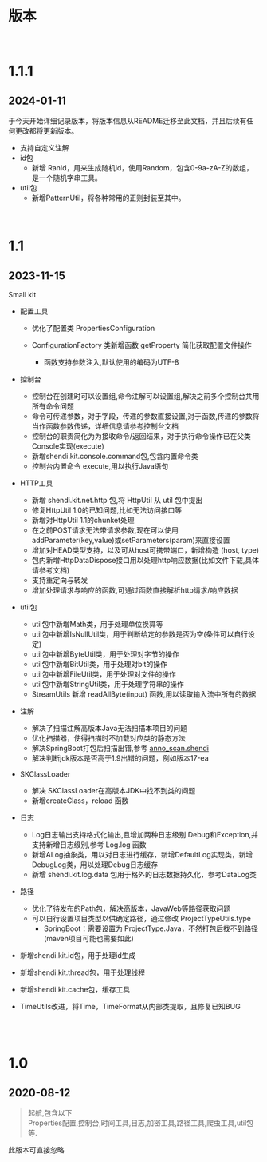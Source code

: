 <br>

# 版本

<br>

# 1.1.1

## 2024-01-11

于今天开始详细记录版本，将版本信息从README迁移至此文档，并且后续有任何更改都将更新版本。

* 支持自定义注解
* id包
    * 新增 RanId，用来生成随机id，使用Random，包含0-9a-zA-Z的数组，是一个随机字串工具。
* util包
    * 新增PatternUtil，将各种常用的正则封装至其中。

<br>

# 1.1

## 2023-11-15

Small kit

* 配置工具

    * 优化了配置类 PropertiesConfiguration

    * ConfigurationFactory 类新增函数 getProperty 简化获取配置文件操作
        * 函数支持参数注入,默认使用的编码为UTF-8
* 控制台

    * 控制台在创建时可以设置组,命令注解可以设置组,解决之前多个控制台共用所有命令问题
    * 命令可传递参数，对于字段，传递的参数直接设置,对于函数,传递的参数将当作函数参数传递，详细信息请参考控制台文档
    * 控制台的职责简化为为接收命令/返回结果，对于执行命令操作已在父类Console实现(execute)
    * 新增shendi.kit.console.command包,包含内置命令类
    * 控制台内置命令 execute,用以执行Java语句
* HTTP工具

    * 新增 shendi.kit.net.http 包,将 HttpUtil 从 util 包中提出
    * 修复HttpUtil 1.0的已知问题,比如无法访问接口等
    * 新增对HttpUtil 1.1的chunket处理
    * 在之前POST请求无法带请求参数,现在可以使用addParameter(key,value)或setParameters(param)来直接设置
    * 增加对HEAD类型支持，以及可从host可携带端口，新增构造 (host, type)
    * 包内新增HttpDataDispose接口用以处理http响应数据(比如文件下载,具体请参考文档)
    * 支持重定向与转发
    * 增加处理请求与响应的函数,可通过函数直接解析http请求/响应数据
* util包

    * util包中新增Math类，用于处理单位换算等
    * util包中新增IsNullUtil类，用于判断给定的参数是否为空(条件可以自行设定)
    * util包中新增ByteUtil类，用于处理对字节的操作
    * util包中新增BitUtil类，用于处理对bit的操作
    * util包中新增FileUtil类，用于处理对文件的操作
    * util包中新增StringUtil类，用于处理字符串的操作
    * StreamUtils 新增 readAllByte(input) 函数,用以读取输入流中所有的数据
* 注解

    * 解决了扫描注解高版本Java无法扫描本项目的问题
    * 优化扫描器，使得扫描时不加载对应类的静态方法
    * 解决SpringBoot打包后扫描出错,参考 [anno_scan.shendi](#anno_scan.shendi)
    * 解决判断jdk版本是否高于1.9出错的问题，例如版本17-ea
* SKClassLoader

    * 解决 SKClassLoader在高版本JDK中找不到类的问题
    * 新增createClass，reload 函数
* 日志

    * Log日志输出支持格式化输出,且增加两种日志级别 Debug和Exception,并支持新增日志级别,参考 Log.log 函数
    * 新增ALog抽象类，用以对日志进行缓存，新增DefaultLog实现类，新增DebugLog类，用以处理Debug日志缓存
    * 新增 shendi.kit.log.data 包用于格外的日志数据持久化，参考DataLog类
* 路径

    * 优化了待发布的Path包，解决高版本，JavaWeb等路径获取问题
    * 可以自行设置项目类型以供确定路径，通过修改 ProjectTypeUtils.type
        * SpringBoot：需要设置为 ProjectType.Java，不然打包后找不到路径(maven项目可能也需要如此)
* 新增shendi.kit.id包，用于处理id生成
* 新增shendi.kit.thread包，用于处理线程
* 新增shendi.kit.cache包，缓存工具
* TimeUtils改进，将Time，TimeFormat从内部类提取，且修复已知BUG

<br>

<br>

# 1.0

## 2020-08-12

>起航,包含以下<br>
>Properties配置,控制台,时间工具,日志,加密工具,路径工具,爬虫工具,util包等.

此版本可直接忽略

<br>

<br>